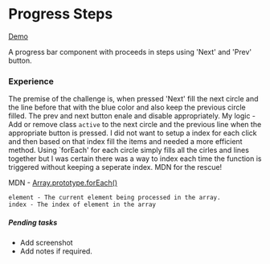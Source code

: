 # Progress Steps

[Demo](https://50projects50days-psi.vercel.app/progress-steps)

A progress bar component with proceeds in steps using 'Next' and 'Prev' button. 

### Experience 

The premise of the challenge is, when pressed 'Next' fill the next circle and the line before that with the blue color and also keep the previous circle filled. The prev and next button enale and disable appropriately. 
My logic - Add or remove class `active` to the next circle and the previous line when the appropriate button is pressed. I did not want to setup a index for each click and then based on that index fill the items and needed a more efficient method. Using `forEach' for each circle simply fills all the cirles and lines together but I was certain there was a way to index each time the function is triggered without keeping a seperate index. MDN for the rescue!

MDN - [Array.prototype.forEach()](https://developer.mozilla.org/en-US/docs/Web/JavaScript/Reference/Global_Objects/Array/forEach)

```forEach((element, index) => { ... } )
element - The current element being processed in the array.
index - The index of element in the array
```

##### Pending tasks
- Add screenshot
- Add notes if required. 
